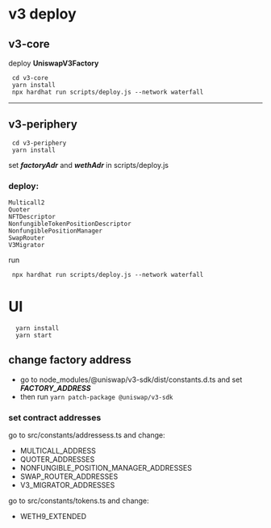 # v3 deploy
## v3-core

deploy **UniswapV3Factory**

```
 cd v3-core
 yarn install
 npx hardhat run scripts/deploy.js --network waterfall
```

***
## v3-periphery

```
 cd v3-periphery
 yarn install
```

set ***factoryAdr*** and ***wethAdr*** in scripts/deploy.js

### deploy: 
    Multicall2
    Quoter
    NFTDescriptor
    NonfungibleTokenPositionDescriptor
    NonfungiblePositionManager
    SwapRouter
    V3Migrator

run
```
 npx hardhat run scripts/deploy.js --network waterfall
```

# UI

```
  yarn install
  yarn start
```
## change factory address
 - go to node_modules/@uniswap/v3-sdk/dist/constants.d.ts and set ***FACTORY_ADDRESS***
 - then run ```yarn patch-package @uniswap/v3-sdk```

### set contract addresses
go to src/constants/addressess.ts and change:
- MULTICALL_ADDRESS
- QUOTER_ADDRESSES
- NONFUNGIBLE_POSITION_MANAGER_ADDRESSES
- SWAP_ROUTER_ADDRESSES
- V3_MIGRATOR_ADDRESSES

go to src/constants/tokens.ts and change:
- WETH9_EXTENDED

